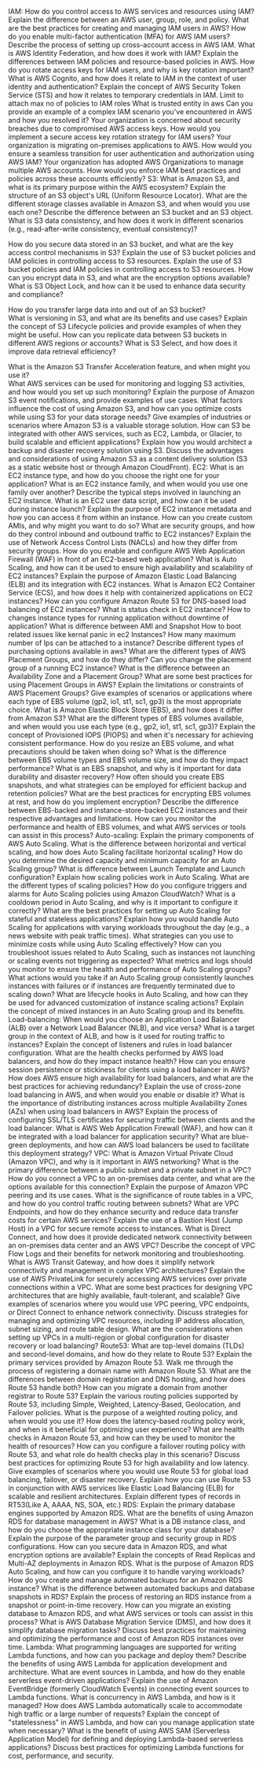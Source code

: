 IAM:
  How do you control access to AWS services and resources using IAM?
  Explain the difference between an AWS user, group, role, and policy.
  What are the best practices for creating and managing IAM users in AWS?
  How do you enable multi-factor authentication (MFA) for AWS IAM users?
  Describe the process of setting up cross-account access in AWS IAM.
  What is AWS Identity Federation, and how does it work with IAM?
  Explain the differences between IAM policies and resource-based policies in AWS.
  How do you rotate access keys for IAM users, and why is key rotation important?
  What is AWS Cognito, and how does it relate to IAM in the context of user identity and authentication?
  Explain the concept of AWS Security Token Service (STS) and how it relates to temporary credentials in IAM.
  Limit to attach max no of policies to IAM roles
  What is trusted entity in aws
  Can you provide an example of a complex IAM scenario you've encountered in AWS and how you resolved it?
  Your organization is concerned about security breaches due to compromised AWS access keys. How would you implement a secure access key rotation strategy for IAM users?
  Your organization is migrating on-premises applications to AWS. How would you ensure a seamless transition for user authentication and authorization using AWS IAM?
  Your organization has adopted AWS Organizations to manage multiple AWS accounts. How would you enforce IAM best practices and policies across these accounts efficiently?
  S3:
  What is Amazon S3, and what is its primary purpose within the AWS ecosystem?
  Explain the structure of an S3 object's URL (Uniform Resource Locator).
  What are the different storage classes available in Amazon S3, and when would you use each one?
  Describe the difference between an S3 bucket and an S3 object.
  What is S3 data consistency, and how does it work in different scenarios (e.g., read-after-write consistency, eventual consistency)?

  How do you secure data stored in an S3 bucket, and what are the key access control mechanisms in S3?
  Explain the use of S3 bucket policies and IAM policies in controlling access to S3 resources.
  Explain the use of S3 bucket policies and IAM policies in controlling access to S3 resources.
  How can you encrypt data in S3, and what are the encryption options available?
  What is S3 Object Lock, and how can it be used to enhance data security and compliance?

  How do you transfer large data into and out of an S3 bucket?  
  What is versioning in S3, and what are its benefits and use cases?
  Explain the concept of S3 Lifecycle policies and provide examples of when they might be useful.
  How can you replicate data between S3 buckets in different AWS regions or accounts?
  What is S3 Select, and how does it improve data retrieval efficiency?

  What is the Amazon S3 Transfer Acceleration feature, and when might you use it?    
  What AWS services can be used for monitoring and logging S3 activities, and how would you set up such monitoring?
  Explain the purpose of Amazon S3 event notifications, and provide examples of use cases.
  What factors influence the cost of using Amazon S3, and how can you optimize costs while using S3 for your data storage needs?
  Give examples of industries or scenarios where Amazon S3 is a valuable storage solution.
  How can S3 be integrated with other AWS services, such as EC2, Lambda, or Glacier, to build scalable and efficient applications?
  Explain how you would architect a backup and disaster recovery solution using S3.
  Discuss the advantages and considerations of using Amazon S3 as a content delivery solution (S3 as a static website host or through Amazon CloudFront).
  EC2:
  What is an EC2 instance type, and how do you choose the right one for your application?
  What is an EC2 instance family, and when would you use one family over another?
  Describe the typical steps involved in launching an EC2 instance.
  What is an EC2 user data script, and how can it be used during instance launch?
  Explain the purpose of EC2 instance metadata and how you can access it from within an instance.
  How can you create custom AMIs, and why might you want to do so?
  What are security groups, and how do they control inbound and outbound traffic to EC2 instances?
  Explain the use of Network Access Control Lists (NACLs) and how they differ from security groups.
  How do you enable and configure AWS Web Application Firewall (WAF) in front of an EC2-based web application?
  What is Auto Scaling, and how can it be used to ensure high availability and scalability of EC2 instances?
  Explain the purpose of Amazon Elastic Load Balancing (ELB) and its integration with EC2 instances.
  What is Amazon EC2 Container Service (ECS), and how does it help with containerized applications on EC2 instances?
  How can you configure Amazon Route 53 for DNS-based load balancing of EC2 instances?
  What is status check in EC2 instance?
  How to changes instance types for running application without downtime of application?
  What is difference between AMI and Snapshot
  How to boot related issues like kernal panic in ec2 Instances?
  How many maximum number of Ips can be attached to a instance?
  Describe different types of purchasing options available in aws?
  What are the different types of AWS Placement Groups, and how do they differ?
  Can you change the placement group of a running EC2 instance?
  What is the difference between an Availability Zone and a Placement Group?
  What are some best practices for using Placement Groups in AWS?
  Explain the limitations or constraints of AWS Placement Groups?
  Give examples of scenarios or applications where each type of EBS volume (gp2, io1, st1, sc1, gp3) is the most appropriate choice.
  What is Amazon Elastic Block Store (EBS), and how does it differ from Amazon S3?
  What are the different types of EBS volumes available, and when would you use each type (e.g., gp2, io1, st1, sc1, gp3)?
  Explain the concept of Provisioned IOPS (PIOPS) and when it's necessary for achieving consistent performance.
  How do you resize an EBS volume, and what precautions should be taken when doing so?
  What is the difference between EBS volume types and EBS volume size, and how do they impact performance?
  What is an EBS snapshot, and why is it important for data durability and disaster recovery?
  How often should you create EBS snapshots, and what strategies can be employed for efficient backup and retention policies?
  What are the best practices for encrypting EBS volumes at rest, and how do you implement encryption?
  Describe the difference between EBS-backed and instance-store-backed EC2 instances and their respective advantages and limitations.
  How can you monitor the performance and health of EBS volumes, and what AWS services or tools can assist in this process?
  Auto-scaling:
  Explain the primary components of AWS Auto Scaling.
  What is the difference between horizontal and vertical scaling, and how does Auto Scaling facilitate horizontal scaling?
  How do you determine the desired capacity and minimum capacity for an Auto Scaling group?
  What is difference between Launch Template and Launch configuration?
  Explain how scaling policies work in Auto Scaling. What are the different types of scaling policies?
  How do you configure triggers and alarms for Auto Scaling policies using Amazon CloudWatch?
  What is a cooldown period in Auto Scaling, and why is it important to configure it correctly?
  What are the best practices for setting up Auto Scaling for stateful and stateless applications?
  Explain how you would handle Auto Scaling for applications with varying workloads throughout the day (e.g., a news website with peak traffic times).
  What strategies can you use to minimize costs while using Auto Scaling effectively?
  How can you troubleshoot issues related to Auto Scaling, such as instances not launching or scaling events not triggering as expected?
  What metrics and logs should you monitor to ensure the health and performance of Auto Scaling groups?
  What actions would you take if an Auto Scaling group consistently launches instances with failures or if instances are frequently terminated due to scaling down?
  What are lifecycle hooks in Auto Scaling, and how can they be used for advanced customization of instance scaling actions?
  Explain the concept of mixed instances in an Auto Scaling group and its benefits.
  Load-balancing:
  When would you choose an Application Load Balancer (ALB) over a Network Load Balancer (NLB), and vice versa?
  What is a target group in the context of ALB, and how is it used for routing traffic to instances?
  Explain the concept of listeners and rules in load balancer configuration.
  What are the health checks performed by AWS load balancers, and how do they impact instance health?
  How can you ensure session persistence or stickiness for clients using a load balancer in AWS?
  How does AWS ensure high availability for load balancers, and what are the best practices for achieving redundancy?
  Explain the use of cross-zone load balancing in AWS, and when would you enable or disable it?
  What is the importance of distributing instances across multiple Availability Zones (AZs) when using load balancers in AWS?
  Explain the process of configuring SSL/TLS certificates for securing traffic between clients and the load balancer.
  What is AWS Web Application Firewall (WAF), and how can it be integrated with a load balancer for application security?
  What are blue-green deployments, and how can AWS load balancers be used to facilitate this deployment strategy?
VPC:
  What is Amazon Virtual Private Cloud (Amazon VPC), and why is it important in AWS networking?
  What is the primary difference between a public subnet and a private subnet in a VPC?
  How do you connect a VPC to an on-premises data center, and what are the options available for this connection?
  Explain the purpose of Amazon VPC peering and its use cases.
  What is the significance of route tables in a VPC, and how do you control traffic routing between subnets?
  What are VPC Endpoints, and how do they enhance security and reduce data transfer costs for certain AWS services?
  Explain the use of a Bastion Host (Jump Host) in a VPC for secure remote access to instances.
  What is Direct Connect, and how does it provide dedicated network connectivity between an on-premises data center and an AWS VPC?
  Describe the concept of VPC Flow Logs and their benefits for network monitoring and troubleshooting.
  What is AWS Transit Gateway, and how does it simplify network connectivity and management in complex VPC architectures?
  Explain the use of AWS PrivateLink for securely accessing AWS services over private connections within a VPC.
  What are some best practices for designing VPC architectures that are highly available, fault-tolerant, and scalable?
  Give examples of scenarios where you would use VPC peering, VPC endpoints, or Direct Connect to enhance network connectivity.
  Discuss strategies for managing and optimizing VPC resources, including IP address allocation, subnet sizing, and route table design.
  What are the considerations when setting up VPCs in a multi-region or global configuration for disaster recovery or load balancing?
  Route53:
  What are top-level domains (TLDs) and second-level domains, and how do they relate to Route 53?
  Explain the primary services provided by Amazon Route 53.
  Walk me through the process of registering a domain name with Amazon Route 53.
  What are the differences between domain registration and DNS hosting, and how does Route 53 handle both?
  How can you migrate a domain from another registrar to Route 53?
  Explain the various routing policies supported by Route 53, including Simple, Weighted, Latency-Based, Geolocation, and Failover policies.
  What is the purpose of a weighted routing policy, and when would you use it?
  How does the latency-based routing policy work, and when is it beneficial for optimizing user experience?
  What are health checks in Amazon Route 53, and how can they be used to monitor the health of resources?
  How can you configure a failover routing policy with Route 53, and what role do health checks play in this scenario?
  Discuss best practices for optimizing Route 53 for high availability and low latency.
  Give examples of scenarios where you would use Route 53 for global load balancing, failover, or disaster recovery.
  Explain how you can use Route 53 in conjunction with AWS services like Elastic Load Balancing (ELB) for scalable and resilient architectures.
  Explain different types of records in RT53(Like A, AAAA, NS, SOA, etc.)
  RDS:
  Explain the primary database engines supported by Amazon RDS.
  What are the benefits of using Amazon RDS for database management in AWS?
  What is a DB instance class, and how do you choose the appropriate instance class for your database?
  Explain the purpose of the parameter group and security group in RDS configurations.
  How can you secure data in Amazon RDS, and what encryption options are available?
  Explain the concepts of Read Replicas and Multi-AZ deployments in Amazon RDS.
  What is the purpose of Amazon RDS Auto Scaling, and how can you configure it to handle varying workloads?
  How do you create and manage automated backups for an Amazon RDS instance?
  What is the difference between automated backups and database snapshots in RDS?
  Explain the process of restoring an RDS instance from a snapshot or point-in-time recovery.
  How can you migrate an existing database to Amazon RDS, and what AWS services or tools can assist in this process?
  What is AWS Database Migration Service (DMS), and how does it simplify database migration tasks?
  Discuss best practices for maintaining and optimizing the performance and cost of Amazon RDS instances over time.
Lambda:
  What programming languages are supported for writing Lambda functions, and how can you package and deploy them?
  Describe the benefits of using AWS Lambda for application development and architecture.
  What are event sources in Lambda, and how do they enable serverless event-driven applications?
  Explain the use of Amazon EventBridge (formerly CloudWatch Events) in connecting event sources to Lambda functions.
  What is concurrency in AWS Lambda, and how is it managed?
  How does AWS Lambda automatically scale to accommodate high traffic or a large number of requests?
  Explain the concept of "statelessness" in AWS Lambda, and how can you manage application state when necessary?
  What is the benefit of using AWS SAM (Serverless Application Model) for defining and deploying Lambda-based serverless applications?
  Discuss best practices for optimizing Lambda functions for cost, performance, and security.
